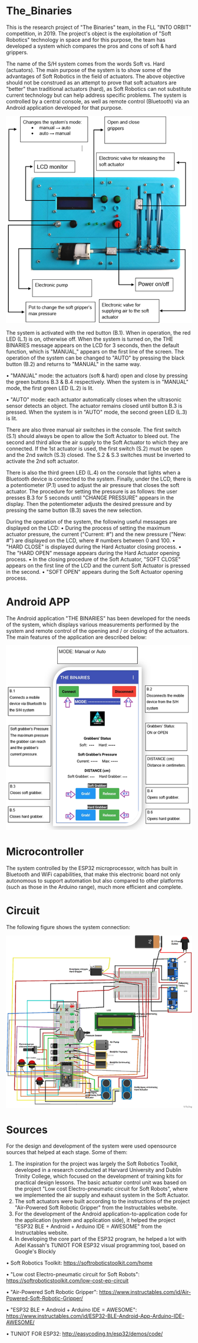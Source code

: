 # The_Binaries
This is the research project of "The Binaries" team, in the FLL "INTO ORBIT" competition, in 2019. The project's object is the exploitation of "Soft Robotics" technology in space and for this purpose, the team has developed a system which compares the pros and cons of soft &amp; hard grippers.

The name of the S/H system comes from the words Soft vs. Hard (actuators).
The main purpose of the system is to show some of the advantages of Soft Robotics in the field of actuators. The above objective should not be construed as an attempt to prove that soft actuators are "better" than traditional actuators (hard), as Soft Robotics can not substitute current technology but can help address specific problems. The system is controlled by a central console, as well as remote control (Bluetooth) via an Android application developed for that purpose.

![alt text](https://github.com/robotonio/The_Binaries/blob/master/console_description.png)

The system is activated with the red button (B.1). When in operation, the red LED (L.1) is on, otherwise off. When the system is turned on, the THE BINARIES message appears on the LCD for 3 seconds, then the default function, which is "MANUAL," appears on the first line of the screen. The operation of the system can be changed to "AUTO" by pressing the black button (B.2) and returns to "MANUAL" in the same way.

• "MANUAL" mode: the actuators (soft & hard) open and close by pressing the green buttons B.3 & B.4 respectively. When the system is in "MANUAL" mode, the first green LED (L.2) is lit.

• "AUTO" mode: each actuator automatically closes when the ultrasonic sensor detects an object. The actuator remains closed until button B.3 is pressed. When the system is in "AUTO" mode, the second green LED (L.3) is lit.

There are also three manual air switches in the console. The first switch (S.1) should always be open to allow the Soft Actuator to bleed out. The second and third allow the air supply to the Soft Actuator to which they are connected. If the 1st actuator is used, the first switch (S.2) must be open and the 2nd switch (S.3) closed. The S.2 & S.3 switches must be inverted to activate the 2nd soft actuator.

There is also the third green LED (L.4) on the console that lights when a Bluetooth device is connected to the system. Finally, under the LCD, there is a potentiometer (P.1) used to adjust the air pressure that closes the soft actuator. The procedure for setting the pressure is as follows: the user presses B.3 for 5 seconds until "CHANGE PRESSURE" appears in the display. Then the potentiometer adjusts the desired pressure and by pressing the same button (B.3) saves the new selection.

During the operation of the system, the following useful messages are displayed on the LCD:
• During the process of setting the maximum actuator pressure, the current ("Current: #") and the new pressure ("New: #") are displayed on the LCD, where # numbers between 0 and 100.
• "HARD CLOSE" is displayed during the Hard Actuator closing process.
• The "HARD OPEN" message appears during the Hard Actuator opening process.
• In the closing procedure of the Soft Actuator, "SOFT CLOSE" appears on the first line of the LCD and the current Soft Actuator is pressed in the second.
• "SOFT OPEN" appears during the Soft Actuator opening process.

# Android APP

The Android application "THE BINARIES" has been developed for the needs of the system, which displays various measurements performed by the system and remote control of the opening and / or closing of the actuators.
The main features of the application are described below:

![alt text](https://github.com/robotonio/The_Binaries/blob/master/android_app_description.png)

# Microcontroller

The system controlled by the ESP32 microprocessor, witch has built in Bluetooth and WiFi capabilities, that make this electronic board not only autonomous to support automation but also compared to other platforms (such as those in the Arduino range), much more efficient and complete.

# Circuit

The following figure shows the system connection:

![alt text](https://github.com/robotonio/The_Binaries/blob/master/circuit.png)

# Sources

For the design and development of the system were used opensource sources that helped at each stage. Some of them:
1. The inspiration for the project was largely the Soft Robotics Toolkit, developed in a research conducted at Harvard University and Dublin Trinity College, which focused on the development of training kits for practical design lessons. The basic actuator control unit was based on the project "Low cost Electro-pneumatic circuit for Soft Robots", where we implemented the air supply and exhaust system in the Soft Actuator.
2. The soft actuators were built according to the instructions of the project "Air-Powered Soft Robotic Gripper" from the Instructables website.
3. For the development of the Android application-to-application code for the application (system and application side), it helped the project "ESP32 BLE + Android + Arduino IDE = AWESOME" from the Instructables website.
4. In developing the core part of the ESP32 program, he helped a lot with Adel Kassah's TUNIOT FOR ESP32 visual programming tool, based on Google's Blockly

• Soft Robotics Toolkit: https://softroboticstoolkit.com/home

• "Low cost Electro-pneumatic circuit for Soft Robots": https://softroboticstoolkit.com/low-cost-ep-circuit

• "Air-Powered Soft Robotic Gripper": https://www.instructables.com/id/Air-Powered-Soft-Robotic-Gripper/

• "ESP32 BLE + Android + Arduino IDE = AWESOME": https://www.instructables.com/id/ESP32-BLE-Android-App-Arduino-IDE-AWESOME/

• TUNIOT FOR ESP32: http://easycoding.tn/esp32/demos/code/
